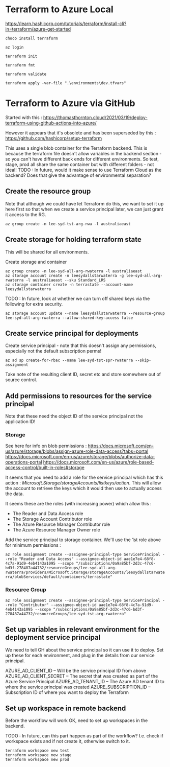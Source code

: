 # Terraform to Azure Local
https://learn.hashicorp.com/tutorials/terraform/install-cli?in=terraform/azure-get-started

`choco install terraform`

`az login`

`terraform init`

`terraform fmt`

`terraform validate`

`terraform apply -var-file ".\environments\dev.tfvars"`

# Terraform to Azure via GitHub
Started with this : https://thomasthornton.cloud/2021/03/19/deploy-terraform-using-github-actions-into-azure/

However it appears that it's obsolete and has been superseded by this : https://github.com/hashicorp/setup-terraform

This uses a single blob container for the Terraform backend. This is because the terraform file doesn't allow variables in the backend section - so you can't have different back ends for different environments. So test, stage, prod all share the same container but with different folders - not ideal! TODO : In future, would it make sense to use Terraform Cloud as the backend? Does that give the advantage of environmental separation?

## Create the resource group
Note that although we could have let Terraform do this, we want to set it up here first so that when we create a service principal later, we can just grant it access to the RG.

`az group create -n lee-syd-tst-arg-rwa -l australiaeast`

## Create storage for holding terraform state
This will be shared for all environments.

Create storage and container

```
az group create -n lee-syd-all-arg-rwaterra -l australiaeast
az storage account create -n leesydallstarwaterra -g lee-syd-all-arg-rwaterra -l australiaeast --sku Standard_LRS
az storage container create -n terrastate --account-name leesydallstarwaterra
```

TODO : In future, look at whether we can turn off shared keys via the following for extra security.

`az storage account update --name leesydallstarwaterra --resource-group lee-syd-all-arg-rwaterra --allow-shared-key-access false`    

## Create service principal for deployments

Create service principal - note that this doesn't assign any permissions, especially not the default subscription perms!

`az ad sp create-for-rbac --name lee-syd-tst-spr-rwaterra --skip-assignment`

Take note of the resulting client ID, secret etc and store somewhere out of source control.

## Add permissions to resources for the service principal

Note that these need the object ID of the service principal not the application ID!

### Storage

See here for info on blob permissions : 
https://docs.microsoft.com/en-us/azure/storage/blobs/assign-azure-role-data-access?tabs=portal 
https://docs.microsoft.com/en-us/azure/storage/blobs/authorize-data-operations-portal
https://docs.microsoft.com/en-us/azure/role-based-access-control/built-in-roles#storage

It seems that you need to add a role for the service principal which has this action : *Microsoft.Storage/storageAccounts/listkeys/action*. This will allow the account to retrieve the keys which it would then use to actually access the data.

It seems these are the roles (with increasing power) which allow this :

- The Reader and Data Access role
- The Storage Account Contributor role
- The Azure Resource Manager Contributor role
- The Azure Resource Manager Owner role

Add the service principal to storage container. We'll use the 1st role above for minimum permissions :

`az role assignment create --assignee-principal-type ServicePrincipal --role "Reader and Data Access" --assignee-object-id aae1e7e4-68f8-4c7a-91d9-4eb4143a1095 --scope "/subscriptions/0a9a85bf-2d3c-47c6-bd3f-278487a44732/resourceGroups/lee-syd-all-arg-rwaterra/providers/Microsoft.Storage/storageAccounts/leesydallstarwaterra/blobServices/default/containers/terrastate"`

### Resource Group

`az role assignment create --assignee-principal-type ServicePrincipal --role "Contributor" --assignee-object-id aae1e7e4-68f8-4c7a-91d9-4eb4143a1095 --scope "/subscriptions/0a9a85bf-2d3c-47c6-bd3f-278487a44732/resourceGroups/lee-syd-tst-arg-rwaterra"`

## Set up variables in relevant environment for the deployment service principal
We need to tell GH about the service principal so it can use it to deploy. Set up these for each environment, and plug in the details from our service principal.

AZURE_AD_CLIENT_ID – Will be the service principal ID from above
AZURE_AD_CLIENT_SECRET – The secret that was created as part of the Azure Service Principal
AZURE_AD_TENANT_ID – The Azure AD tenant ID to where the service principal was created
AZURE_SUBSCRIPTION_ID – Subscription ID of where you want to deploy the Terraform

## Set up workspace in remote backend
Before the workflow will work OK, need to set up workspaces in the backend.

TODO : In future, can this part happen as part of the workflow? I.e. check if workspace exists and if not create it, otherwise switch to it.

```
terraform workspace new test
terraform workspace new stage
terraform workspace new prod
```
